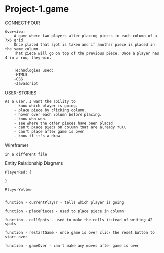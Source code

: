 # Project-1.game

CONNECT-FOUR    

    Overview:
        A game where two players alter placing pieces in each column of a 7x6 grid.
        Once placed that spot is taken and if another piece is placed in the same column.
        That piece will go on top of the previous piece. Once a player has 4 in a row, they win.


        Technologies used:
        -HTML5
        -CSS
        -Javascript



USER-STORIES

    As a user, I want the ability to
        - know which player is going.
        - place piece by clicking column.
        - hover over each column before placing.
        - know who won.
        - see where the other pieces have been placed
        - can't place piece on column that are already full
        - can't place after game is over
        - know if it's a draw
        


Wireframes

    in a different file







Entity Relationship Diagrams 

    PlayerRed: {

    }

    PlayerYellow - 


    function - currentPlayer - tells which player is going

    function - placePieces - used to place piece in column

    function - cellSpots - used to make the cells instead of writing 42 spots

    function - restartGame - once game is over click the reset button to start over

    function - gameOver - can't make any moves after game is over

    







